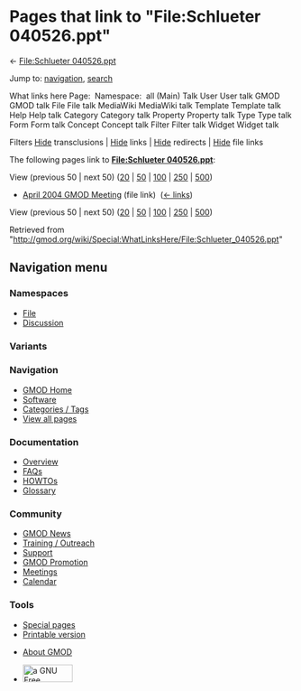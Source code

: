 <div id="mw-page-base" class="noprint">

</div>

<div id="mw-head-base" class="noprint">

</div>

<div id="content" class="mw-body" role="main">

<span id="top"></span>

<div id="mw-js-message" style="display:none;">

</div>



# <span dir="auto">Pages that link to "File:Schlueter 040526.ppt"</span>

<div id="bodyContent">

<div id="contentSub">

← [File:Schlueter
040526.ppt](/wiki/File:Schlueter_040526.ppt "File:Schlueter 040526.ppt")

</div>

<div id="jump-to-nav" class="mw-jump">

Jump to: [navigation](#mw-navigation), [search](#p-search)

</div>

<div id="mw-content-text">

What links here Page:  Namespace:  all (Main) Talk User User talk GMOD
GMOD talk File File talk MediaWiki MediaWiki talk Template Template talk
Help Help talk Category Category talk Property Property talk Type Type
talk Form Form talk Concept Concept talk Filter Filter talk Widget
Widget talk

Filters
[Hide](/mediawiki/index.php?title=Special:WhatLinksHere/File:Schlueter_040526.ppt&hidetrans=1 "Special:WhatLinksHere/File:Schlueter 040526.ppt")
transclusions \|
[Hide](/mediawiki/index.php?title=Special:WhatLinksHere/File:Schlueter_040526.ppt&hidelinks=1 "Special:WhatLinksHere/File:Schlueter 040526.ppt")
links \|
[Hide](/mediawiki/index.php?title=Special:WhatLinksHere/File:Schlueter_040526.ppt&hideredirs=1 "Special:WhatLinksHere/File:Schlueter 040526.ppt")
redirects \|
[Hide](/mediawiki/index.php?title=Special:WhatLinksHere/File:Schlueter_040526.ppt&hideimages=1 "Special:WhatLinksHere/File:Schlueter 040526.ppt")
file links

The following pages link to **[File:Schlueter
040526.ppt](/wiki/File:Schlueter_040526.ppt "File:Schlueter 040526.ppt")**:

View (previous 50 \| next 50)
([20](/mediawiki/index.php?title=Special:WhatLinksHere/File:Schlueter_040526.ppt&limit=20 "Special:WhatLinksHere/File:Schlueter 040526.ppt")
\|
[50](/mediawiki/index.php?title=Special:WhatLinksHere/File:Schlueter_040526.ppt&limit=50 "Special:WhatLinksHere/File:Schlueter 040526.ppt")
\|
[100](/mediawiki/index.php?title=Special:WhatLinksHere/File:Schlueter_040526.ppt&limit=100 "Special:WhatLinksHere/File:Schlueter 040526.ppt")
\|
[250](/mediawiki/index.php?title=Special:WhatLinksHere/File:Schlueter_040526.ppt&limit=250 "Special:WhatLinksHere/File:Schlueter 040526.ppt")
\|
[500](/mediawiki/index.php?title=Special:WhatLinksHere/File:Schlueter_040526.ppt&limit=500 "Special:WhatLinksHere/File:Schlueter 040526.ppt"))

- [April 2004 GMOD
  Meeting](/wiki/April_2004_GMOD_Meeting "April 2004 GMOD Meeting")
  (file link) ‎ <span class="mw-whatlinkshere-tools">([←
  links](/mediawiki/index.php?title=Special:WhatLinksHere&target=April+2004+GMOD+Meeting "Special:WhatLinksHere"))</span>

View (previous 50 \| next 50)
([20](/mediawiki/index.php?title=Special:WhatLinksHere/File:Schlueter_040526.ppt&limit=20 "Special:WhatLinksHere/File:Schlueter 040526.ppt")
\|
[50](/mediawiki/index.php?title=Special:WhatLinksHere/File:Schlueter_040526.ppt&limit=50 "Special:WhatLinksHere/File:Schlueter 040526.ppt")
\|
[100](/mediawiki/index.php?title=Special:WhatLinksHere/File:Schlueter_040526.ppt&limit=100 "Special:WhatLinksHere/File:Schlueter 040526.ppt")
\|
[250](/mediawiki/index.php?title=Special:WhatLinksHere/File:Schlueter_040526.ppt&limit=250 "Special:WhatLinksHere/File:Schlueter 040526.ppt")
\|
[500](/mediawiki/index.php?title=Special:WhatLinksHere/File:Schlueter_040526.ppt&limit=500 "Special:WhatLinksHere/File:Schlueter 040526.ppt"))

</div>

<div class="printfooter">

Retrieved from
"<http://gmod.org/wiki/Special:WhatLinksHere/File:Schlueter_040526.ppt>"

</div>

<div id="catlinks" class="catlinks catlinks-allhidden">

</div>

<div class="visualClear">

</div>

</div>

</div>

<div id="mw-navigation">

## Navigation menu

<div id="mw-head">



<div id="left-navigation">

<div id="p-namespaces" class="vectorTabs" role="navigation"
aria-labelledby="p-namespaces-label">

### Namespaces

- <span id="ca-nstab-image"><a href="/wiki/File:Schlueter_040526.ppt" accesskey="c"
  title="View the file page [c]">File</a></span>
- <span id="ca-talk"><a
  href="/mediawiki/index.php?title=File_talk:Schlueter_040526.ppt&amp;action=edit&amp;redlink=1"
  accesskey="t"
  title="Discussion about the content page [t]">Discussion</a></span>

</div>

<div id="p-variants" class="vectorMenu emptyPortlet" role="navigation"
aria-labelledby="p-variants-label">

### 

### Variants[](#)

<div class="menu">

</div>

</div>

</div>

<div id="right-navigation">





</div>



</div>

</div>

</div>

<div id="mw-panel">

<div id="p-logo" role="banner">

<a href="/wiki/Main_Page"
style="background-image: url(http://gmod.org/images/GMOD-cogs.png);"
title="Visit the main page"></a>

</div>

<div id="p-Navigation" class="portal" role="navigation"
aria-labelledby="p-Navigation-label">

### Navigation

<div class="body">

- <span id="n-GMOD-Home">[GMOD Home](/wiki/Main_Page)</span>
- <span id="n-Software">[Software](/wiki/GMOD_Components)</span>
- <span id="n-Categories-.2F-Tags">[Categories /
  Tags](/wiki/Categories)</span>
- <span id="n-View-all-pages">[View all
  pages](/wiki/Special:AllPages)</span>

</div>

</div>

<div id="p-Documentation" class="portal" role="navigation"
aria-labelledby="p-Documentation-label">

### Documentation

<div class="body">

- <span id="n-Overview">[Overview](/wiki/Overview)</span>
- <span id="n-FAQs">[FAQs](/wiki/Category:FAQ)</span>
- <span id="n-HOWTOs">[HOWTOs](/wiki/Category:HOWTO)</span>
- <span id="n-Glossary">[Glossary](/wiki/Glossary)</span>

</div>

</div>

<div id="p-Community" class="portal" role="navigation"
aria-labelledby="p-Community-label">

### Community

<div class="body">

- <span id="n-GMOD-News">[GMOD News](/wiki/GMOD_News)</span>
- <span id="n-Training-.2F-Outreach">[Training /
  Outreach](/wiki/Training_and_Outreach)</span>
- <span id="n-Support">[Support](/wiki/Support)</span>
- <span id="n-GMOD-Promotion">[GMOD
  Promotion](/wiki/GMOD_Promotion)</span>
- <span id="n-Meetings">[Meetings](/wiki/Meetings)</span>
- <span id="n-Calendar">[Calendar](/wiki/Calendar)</span>

</div>

</div>

<div id="p-tb" class="portal" role="navigation"
aria-labelledby="p-tb-label">

### Tools

<div class="body">

- <span id="t-specialpages"><a href="/wiki/Special:SpecialPages" accesskey="q"
  title="A list of all special pages [q]">Special pages</a></span>
- <span id="t-print"><a
  href="/mediawiki/index.php?title=Special:WhatLinksHere/File:Schlueter_040526.ppt&amp;printable=yes"
  rel="alternate" accesskey="p"
  title="Printable version of this page [p]">Printable version</a></span>

</div>

</div>

</div>

</div>

<div id="footer" role="contentinfo">

- <span id="footer-places-about">[About
  GMOD](/wiki/GMOD:About "GMOD:About")</span>

<!-- -->

- <span id="footer-copyrightico">[<img src="http://www.gnu.org/graphics/gfdl-logo-small.png" width="88"
  height="31" alt="a GNU Free Documentation License" />](http://www.gnu.org/licenses/fdl-1.3.html)</span>


<div style="clear:both">

</div>

</div>
